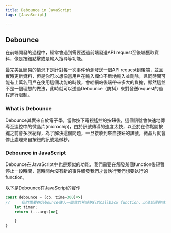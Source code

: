 ```yaml
---
title: Debounce in JavaScript
tags: [JavaScript]

---
```


## Debounce
在前端開發的過程中，經常會遇到需要透過前端發送API request至後端獲取資料，像是按鈕點擊或是輸入搜尋等功能。

最完美且簡易的情況下是針對每一次事件偵測發送一個API request到後端，並且實時更新資料，但是你可以想像當用戶在輸入欄位不斷地輸入並刪除，且同時間可能有上萬名用戶在使用這個功能的時候，會給網站後端帶來多大的負擔，顯然這並不是一個理想的做法，此時就可以透過Debounce（防抖）來對發送request的過程進行限制。

### What is Debounce
Debounce其實來自於電子學，當你按下電視遙控的按鈕後，這個訊號會快速地傳導至遙控中的微晶片(microchip)，由於訊號傳導的速度太快，以至於在你鬆開按鍵之前會多次紀錄，為了解決這個問題，一旦接收到來自按鈕的訊號，微晶片就會停止處理來自按鈕的訊號幾微秒。

### Debounce in JavaScript
Debounce在JavaScript中也是類似的功能，我們需要在觸發某個function後短暫停止一段時間，當時間內沒有新的事件觸發我們才會執行我們想要執行的function。

以下是Debounce在JavaScript的實作
```javascript
const debounce = (cb, time=300)=>{
//     我們需要在debounce傳入一個我們希望執行的callback function，以及延遲的時間，預設是300毫秒
    let timer;
    return (...args)=>{
        
    }
}
```
